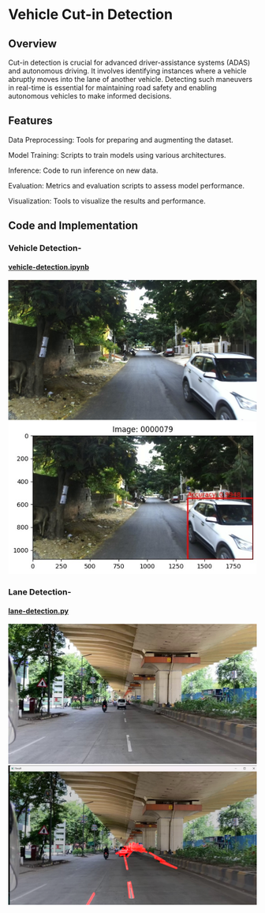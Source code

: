 # Vehicle Cut-in Detection

## Overview
Cut-in detection is crucial for advanced driver-assistance systems (ADAS) and autonomous driving. It involves identifying instances where a vehicle abruptly moves into the lane of another vehicle.
Detecting such maneuvers in real-time is essential for maintaining road safety and enabling autonomous vehicles to make informed decisions.

## Features
Data Preprocessing: Tools for preparing and augmenting the dataset.

Model Training: Scripts to train models using various architectures.

Inference: Code to run inference on new data.

Evaluation: Metrics and evaluation scripts to assess model performance.

Visualization: Tools to visualize the results and performance.

## Code and Implementation
### Vehicle Detection- 
#### [vehicle-detection.ipynb](https://github.com/Arya202004/Vehicle-Cut-in-Detection/blob/main/vehicle-detection.ipynb)
![vehicle1.jpg](vehicle-detection\vehicle1.jpg)
![vehicle2.jpg](vehicle-detection\vehicle2.jpg)

### Lane Detection-
#### [lane-detection.py](https://github.com/Arya202004/Vehicle-Cut-in-Detection/blob/main/lane-detection.py)
![lane1.jpg](lane-detection\lane1.jpg)
![lane2.png](lane-detection\lane2.png)
